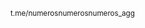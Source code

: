 <small><a href="https://t.me/numerosnumerosnumeros_agg" style="font-weight: normal; text-decoration: none;">t.me/numerosnumerosnumeros_agg</a></small>
